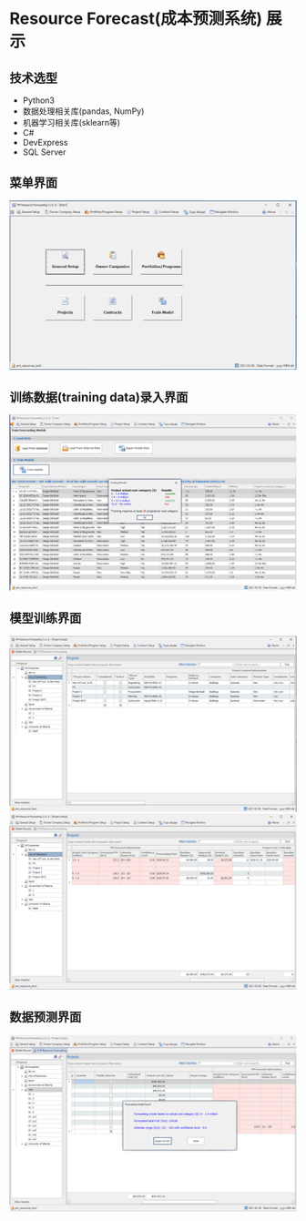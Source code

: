 # Resource Forecast(成本预测系统) 展示

## 技术选型
- Python3
- 数据处理相关库(pandas, NumPy)
- 机器学习相关库(sklearn等)
- C#
- DevExpress
- SQL Server

## 菜单界面
![菜单界面](https://github.com/Kaiwenkevinz/Forecast-demo/blob/main/img/home.PNG)

## 训练数据(training data)录入界面 
![训练数据](https://github.com/Kaiwenkevinz/Forecast-demo/blob/main/img/train.PNG)

## 模型训练界面
![模型训练界面1](https://github.com/Kaiwenkevinz/Forecast-demo/blob/main/img/project.PNG)
![模型训练界面2](https://github.com/Kaiwenkevinz/Forecast-demo/blob/main/img/project2.PNG)

## 数据预测界面
![数据预测界面](https://github.com/Kaiwenkevinz/Forecast-demo/blob/main/img/forecast.PNG)
